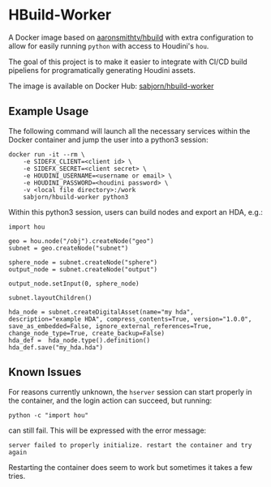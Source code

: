 # HBuild-Worker
A Docker image based on [aaronsmithtv/hbuild](github.com/aaronsmithtv/Houdini-Docker) with extra configuration to allow for easily running `python` with access to Houdini's `hou`.

The goal of this project is to make it easier to integrate  with CI/CD build pipeliens for programatically generating Houdini assets. 

The image is available on Docker Hub: [sabjorn/hbuild-worker](https://hub.docker.com/r/sabjorn/hbuild-worker)

## Example Usage
The following command will launch all the necessary services within the Docker container and jump the user into a python3 session:
```
docker run -it --rm \
    -e SIDEFX_CLIENT=<client id> \
    -e SIDEFX_SECRET=<client secret> \
    -e HOUDINI_USERNAME=<username or email> \
    -e HOUDINI_PASSWORD=<houdini password> \
    -v <local file directory>:/work
    sabjorn/hbuild-worker python3
```

Within this python3 session, users can build nodes and export an HDA, e.g.:
```
import hou

geo = hou.node("/obj").createNode("geo")
subnet = geo.createNode("subnet")

sphere_node = subnet.createNode("sphere")
output_node = subnet.createNode("output")

output_node.setInput(0, sphere_node)

subnet.layoutChildren()

hda_node = subnet.createDigitalAsset(name="my hda", description="example HDA", compress_contents=True, version="1.0.0", save_as_embedded=False, ignore_external_references=True, change_node_type=True, create_backup=False)
hda_def =  hda_node.type().definition()
hda_def.save("my_hda.hda")
```

## Known Issues
For reasons currently unknown, the `hserver` session can start properly in the container, and the login action can succeed, but running:

```
python -c "import hou"
```

can still fail. This will be expressed with the error message:

```
server failed to properly initialize. restart the container and try again
```

Restarting the container does seem to work but sometimes it takes a few tries.
